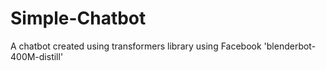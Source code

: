 # Simple-Chatbot

A chatbot created using transformers library using Facebook 'blenderbot-400M-distill'
